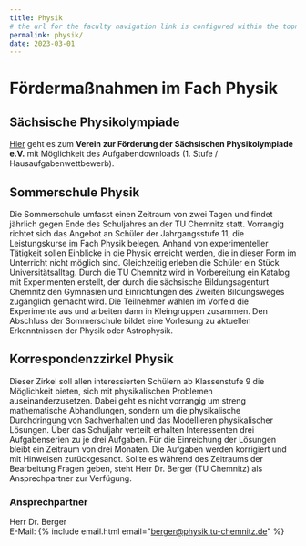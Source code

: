 ```yaml
---
title: Physik
# the url for the faculty navigation link is configured within the topnav and must be the same as this permalink
permalink: physik/
date: 2023-03-01
---
```


# Fördermaßnahmen im Fach Physik

## Sächsische Physikolympiade

[Hier](http://www.lzphysik-chemnitz.de/) geht es zum **Verein zur Förderung der Sächsischen Physikolympiade e.V.** mit Möglichkeit des Aufgabendownloads (1. Stufe / Hausaufgabenwettbewerb).

## Sommerschule Physik

Die Sommerschule umfasst einen Zeitraum von zwei Tagen und findet jährlich gegen Ende des Schuljahres an der TU Chemnitz
statt. Vorrangig richtet sich das Angebot an Schüler der Jahrgangsstufe 11, die Leistungskurse im Fach Physik belegen.
Anhand von experimenteller Tätigkeit sollen Einblicke in die Physik erreicht werden, die in dieser Form im Unterricht
nicht möglich sind. Gleichzeitig erleben die Schüler ein Stück Universitätsalltag.
Durch die TU Chemnitz wird in Vorbereitung ein Katalog mit Experimenten erstellt, der durch die sächsische
Bildungsagenturt Chemnitz den Gymnasien und Einrichtungen des Zweiten Bildungsweges zugänglich gemacht wird. Die
Teilnehmer wählen im Vorfeld die Experimente aus und arbeiten dann in Kleingruppen zusammen.
Den Abschluss der Sommerschule bildet eine Vorlesung zu aktuellen Erkenntnissen der Physik oder Astrophysik.

## Korrespondenzzirkel Physik

Dieser Zirkel soll allen interessierten Schülern ab Klassenstufe 9 die Möglichkeit bieten, sich mit physikalischen
Problemen auseinanderzusetzen. Dabei geht es nicht vorrangig um streng mathematische Abhandlungen, sondern um die
physikalische Durchdringung von Sachverhalten und das Modellieren physikalischer Lösungen.
Über das Schuljahr verteilt erhalten Interessenten drei Aufgabenserien zu je drei Aufgaben. Für die Einreichung der
Lösungen bleibt ein Zeitraum von drei Monaten. Die Aufgaben werden korrigiert und mit Hinweisen zurückgesandt.
Sollte es während des Zeitraums der Bearbeitung Fragen geben, steht Herr Dr. Berger (TU Chemnitz) als Ansprechpartner
zur Verfügung.

### Ansprechpartner

Herr Dr. Berger<br>
E-Mail: {% include email.html email="berger@physik.tu-chemnitz.de" %}